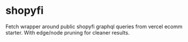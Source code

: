 # shopyfi

Fetch wrapper around public shopyfi graphql queries from vercel ecomm starter. 
With edge/node pruning for cleaner results.
